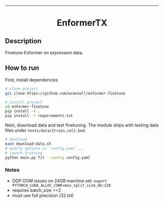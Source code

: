 
---

<div align="center">    
 
# EnformerTX     
<!-- 
[![Paper](http://img.shields.io/badge/paper-arxiv.1001.2234-B31B1B.svg)](https://www.nature.com/articles/nature14539)
[![Conference](http://img.shields.io/badge/NeurIPS-2019-4b44ce.svg)](https://papers.nips.cc/book/advances-in-neural-information-processing-systems-31-2018)
[![Conference](http://img.shields.io/badge/ICLR-2019-4b44ce.svg)](https://papers.nips.cc/book/advances-in-neural-information-processing-systems-31-2018)
[![Conference](http://img.shields.io/badge/AnyConference-year-4b44ce.svg)](https://papers.nips.cc/book/advances-in-neural-information-processing-systems-31-2018)  
 -->
<!--
ARXIV   
[![Paper](http://img.shields.io/badge/arxiv-math.co:1480.1111-B31B1B.svg)](https://www.nature.com/articles/nature14539)
-->
<!-- ![CI testing](https://github.com/PyTorchLightning/deep-learning-project-template/workflows/CI%20testing/badge.svg?branch=master&event=push) 
-->


<!--  
Conference   
-->   
</div>
 
## Description   
Finetune Enformer on expression data. 

## How to run   
First, install dependencies   
```bash
# clone project   
git clone https://github.com/wconnell/enformer-finetune

# install project   
cd enformer-finetune
pip install -e .   
pip install -r requirements.txt
 ```   
Next, download data and test finetuning. The module ships with testing data files under `tests/data/{train,val}.bed`.
 ```bash
# download
bash download-data.sh
# modify options in `config.yaml`...
# launch training
python main.py fit --config config.yaml
```

### Notes
- DDP OOM issues on 24GB machine set:
`export PYTORCH_CUDA_ALLOC_CONF=max_split_size_mb:128`
- requires batch_size >=2
- must use full precision (32 bit)

<!-- 
### Citation   
```
@article{YourName,
  title={Your Title},
  author={Your team},
  journal={Location},
  year={Year}
}
```    
-->
